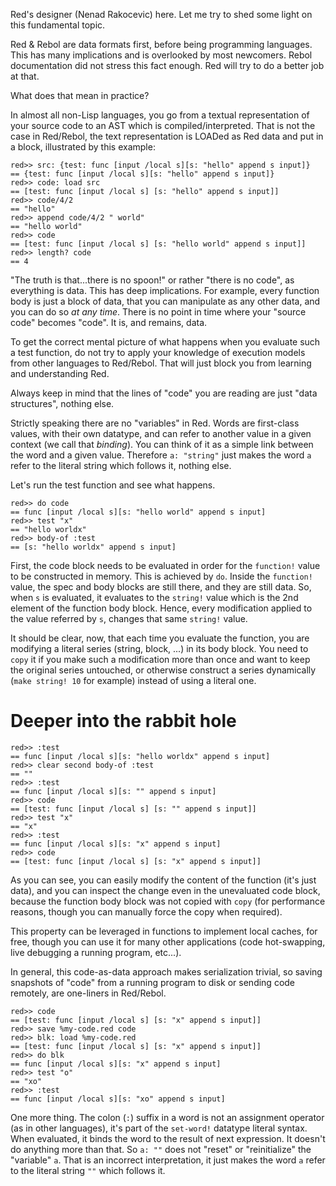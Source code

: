 Red's designer (Nenad Rakocevic) here. Let me try to shed some light on this fundamental topic.

Red & Rebol are data formats first, before being programming languages. This has many implications and is overlooked by most newcomers. Rebol documentation did not stress this fact enough. Red will try to do a better job at that.

What does that mean in practice?

In almost all non-Lisp languages, you go from a textual representation of your source code to an AST which is compiled/interpreted. That is not the case in Red/Rebol, the text representation is LOADed as Red data and put in a block, illustrated by this example:

```
red>> src: {test: func [input /local s][s: "hello" append s input]}
== {test: func [input /local s][s: "hello" append s input]}
red>> code: load src
== [test: func [input /local s] [s: "hello" append s input]]
red>> code/4/2
== "hello"
red>> append code/4/2 " world"
== "hello world"
red>> code
== [test: func [input /local s] [s: "hello world" append s input]]
red>> length? code
== 4
```

"The truth is that...there is no spoon!" or rather "there is no code", as everything is data. This has deep implications. For example, every function body is just a block of data, that you can manipulate as any other data, and you can do so *at any time*. There is no point in time where your "source code" becomes "code". It is, and remains, data.

To get the correct mental picture of what happens when you evaluate such a test function, do not try to apply your knowledge of execution models from other languages to Red/Rebol. That will just block you from learning and understanding Red.

Always keep in mind that the lines of "code" you are reading are just "data structures", nothing else.

Strictly speaking there are no "variables" in Red. Words are first-class values, with their own datatype, and can refer to another value in a given context (we call that *binding*). You can think of it as a simple link between the word and a given value. Therefore `a: "string"` just makes the word `a` refer to the literal string which follows it, nothing else.

Let's run the test function and see what happens.

```
red>> do code
== func [input /local s][s: "hello world" append s input]
red>> test "x"
== "hello worldx"
red>> body-of :test
== [s: "hello worldx" append s input]
```

First, the code block needs to be evaluated in order for the `function!` value to be constructed in memory. This is achieved by `do`. Inside the `function!` value, the spec and body blocks are still there, and they are still data. So, when `s` is evaluated, it evaluates to the `string!` value which is the 2nd element of the function body block. Hence, every modification applied to the value referred by `s`, changes that same `string!` value.

It should be clear, now, that each time you evaluate the function, you are modifying a literal series (string, block, ...) in its body block. You need to `copy` it if you make such a modification more than once and want to keep the original series untouched, or otherwise construct a series dynamically (`make string! 10` for example) instead of using a literal one.

# Deeper into the rabbit hole

```
red>> :test
== func [input /local s][s: "hello worldx" append s input]
red>> clear second body-of :test
== ""
red>> :test
== func [input /local s][s: "" append s input]
red>> code
== [test: func [input /local s] [s: "" append s input]]
red>> test "x"
== "x"
red>> :test
== func [input /local s][s: "x" append s input]
red>> code
== [test: func [input /local s] [s: "x" append s input]]
```

As you can see, you can easily modify the content of the function (it's just data), and you can inspect the change even in the unevaluated code block, because the function body block was not copied with `copy` (for performance reasons, though you can manually force the copy when required).

This property can be leveraged in functions to implement local caches, for free, though you can use it for many other applications (code hot-swapping, live debugging a running program, etc...).

In general, this code-as-data approach makes serialization trivial, so saving snapshots of "code" from a running program to disk or sending code remotely, are one-liners in Red/Rebol.

```
red>> code
== [test: func [input /local s] [s: "x" append s input]]
red>> save %my-code.red code
red>> blk: load %my-code.red
== [test: func [input /local s] [s: "x" append s input]]
red>> do blk
== func [input /local s][s: "x" append s input]
red>> test "o"
== "xo"
red>> :test
== func [input /local s][s: "xo" append s input]
```

One more thing. The colon (`:`) suffix in a word is not an assignment operator (as in other languages), it's part of the `set-word!` datatype literal syntax. When evaluated, it binds the word to the result of next expression. It doesn't do anything more than that. So `a: ""` does not "reset" or "reinitialize" the "variable" `a`. That is an incorrect interpretation, it just makes the word `a` refer to the literal string `""` which follows it.

